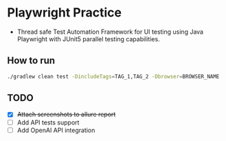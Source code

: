 # Playwright Practice

- Thread safe Test Automation Framework for UI testing using Java Playwright with JUnit5 parallel testing capabilities.

## How to run

```bash
./gradlew clean test -DincludeTags=TAG_1,TAG_2 -Dbrowser=BROWSER_NAME
```

## TODO

- [x] ~~Attach screenshots to allure report~~
- [ ] Add API tests support
- [ ] Add OpenAI API integration
